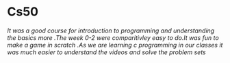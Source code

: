 # **Cs50**

*It was a good course for introduction to programming and understanding the basics more .The week 0-2 were comparitivley easy to do.It was fun to make a
game in scratch .As we are learning c programming in our classes it was much easier to understand the videos and solve the problem sets*

